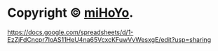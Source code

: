 # Copyright © [miHoYo](https://mihoyo.com/).

https://docs.google.com/spreadsheets/d/1-EzZjFdCncpr7IoAS11HeU4na65VcxcKFuwVvWesxgE/edit?usp=sharing
